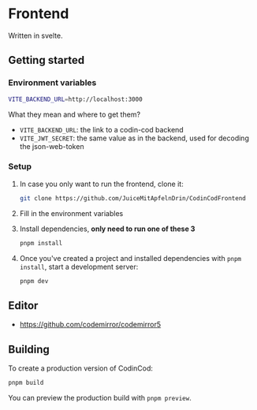 <!--
    Thanks for your contribution! Please note that README files are managed in the docs repository. To make changes, go to docs/frontend/README.md.
-->

# Frontend

Written in svelte.

## Getting started

### Environment variables

```bash
VITE_BACKEND_URL=http://localhost:3000
```

What they mean and where to get them?

<!-- TODO: create a better title or something for this section -->

- `VITE_BACKEND_URL`: the link to a codin-cod backend
- `VITE_JWT_SECRET`: the same value as in the backend, used for decoding the json-web-token

### Setup

1. In case you only want to run the frontend, clone it:

   ```bash
   git clone https://github.com/JuiceMitApfelnDrin/CodinCodFrontend
   ```

2. Fill in the environment variables
3. Install dependencies, **only need to run one of these 3**

   ```bash
   pnpm install
   ```

4. Once you've created a project and installed dependencies with `pnpm install`, start a development server:

   ```bash
   pnpm dev
   ```

## Editor

<!-- - https://github.com/microsoft/monaco-editor -->

- <https://github.com/codemirror/codemirror5>
<!-- - https://github.com/ajaxorg/ace -->

## Building

To create a production version of CodinCod:

```bash
pnpm build
```

You can preview the production build with `pnpm preview`.

<!--
    To deploy your app, you may need to install an [adapter](https://kit.svelte.dev/docs/adapters) for your target environment.
-->
